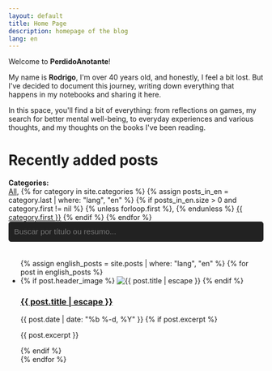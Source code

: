 ```yaml
---
layout: default
title: Home Page
description: homepage of the blog
lang: en
---
```


Welcome to **PerdidoAnotante**!

My name is **Rodrigo**, I'm over 40 years old, and honestly, I feel a bit lost. But I've decided to document this journey, writing down everything that happens in my notebooks and sharing it here.

In this space, you'll find a bit of everything: from reflections on games, my search for better mental well-being, to everyday experiences and various thoughts, and my thoughts on the books I've been reading.

<h1 class="page-heading">Recently added posts</h1>

<div class="category-list-container">
  <strong>Categories:</strong>
  <div class="category-list">
    <a href="#" data-category="all" class="active">All</a>,
    {% for category in site.categories %}
      {% assign posts_in_en = category.last | where: "lang", "en" %}
      {% if posts_in_en.size > 0 and category.first != nil %}
        {% unless forloop.first %}, {% endunless %}
        <a href="#" data-category="{{ category.first | slugify }}">{{ category.first }}</a>
      {% endif %}
    {% endfor %}
  </div>
</div>

<input type="text" id="search-input" placeholder="Buscar por título ou resumo..." style="width:100%;padding:10px;margin-bottom:20px;font-size:1.1em;border-radius:5px;border:1px solid #333;background:#222;color:#fff;">

<ul class="post-list post-grid">
  {% assign english_posts = site.posts | where: "lang", "en" %}
  {% for post in english_posts %}
    <li class="post-item">
      <div class="post-block" data-categories="{% for category in post.categories %}{{ category | slugify }} {% endfor %}">
        {% if post.header_image %}
          <img src="{{ post.header_image | relative_url }}" alt="{{ post.title | escape }}">
        {% endif %}
        <h3 class="post-title">
          <a href="{{ post.url | relative_url }}">{{ post.title | escape }}</a>
        </h3>
        <span class="post-meta">{{ post.date | date: "%b %-d, %Y" }}</span>
        {% if post.excerpt %}
          <p class="post-excerpt">{{ post.excerpt }}</p>
        {% endif %}
      </div>
    </li>
  {% endfor %}
</ul>

<script src="/assets/js/search.js"></script>
